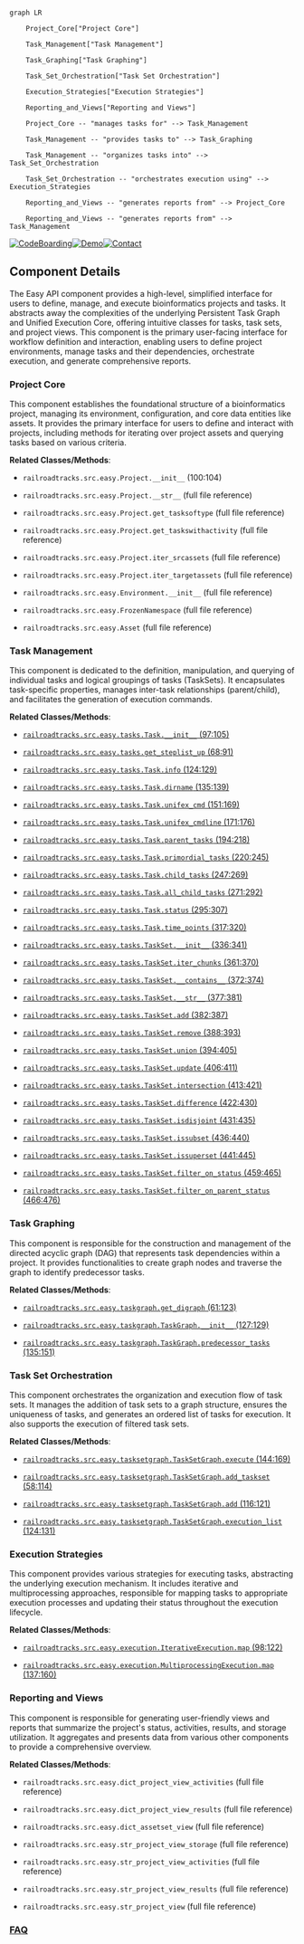 ```mermaid

graph LR

    Project_Core["Project Core"]

    Task_Management["Task Management"]

    Task_Graphing["Task Graphing"]

    Task_Set_Orchestration["Task Set Orchestration"]

    Execution_Strategies["Execution Strategies"]

    Reporting_and_Views["Reporting and Views"]

    Project_Core -- "manages tasks for" --> Task_Management

    Task_Management -- "provides tasks to" --> Task_Graphing

    Task_Management -- "organizes tasks into" --> Task_Set_Orchestration

    Task_Set_Orchestration -- "orchestrates execution using" --> Execution_Strategies

    Reporting_and_Views -- "generates reports from" --> Project_Core

    Reporting_and_Views -- "generates reports from" --> Task_Management

```

[![CodeBoarding](https://img.shields.io/badge/Generated%20by-CodeBoarding-9cf?style=flat-square)](https://github.com/CodeBoarding/GeneratedOnBoardings)[![Demo](https://img.shields.io/badge/Try%20our-Demo-blue?style=flat-square)](https://www.codeboarding.org/demo)[![Contact](https://img.shields.io/badge/Contact%20us%20-%20contact@codeboarding.org-lightgrey?style=flat-square)](mailto:contact@codeboarding.org)



## Component Details



The Easy API component provides a high-level, simplified interface for users to define, manage, and execute bioinformatics projects and tasks. It abstracts away the complexities of the underlying Persistent Task Graph and Unified Execution Core, offering intuitive classes for tasks, task sets, and project views. This component is the primary user-facing interface for workflow definition and interaction, enabling users to define project environments, manage tasks and their dependencies, orchestrate execution, and generate comprehensive reports.



### Project Core

This component establishes the foundational structure of a bioinformatics project, managing its environment, configuration, and core data entities like assets. It provides the primary interface for users to define and interact with projects, including methods for iterating over project assets and querying tasks based on various criteria.





**Related Classes/Methods**:



- `railroadtracks.src.easy.Project.__init__` (100:104)

- `railroadtracks.src.easy.Project.__str__` (full file reference)

- `railroadtracks.src.easy.Project.get_tasksoftype` (full file reference)

- `railroadtracks.src.easy.Project.get_taskswithactivity` (full file reference)

- `railroadtracks.src.easy.Project.iter_srcassets` (full file reference)

- `railroadtracks.src.easy.Project.iter_targetassets` (full file reference)

- `railroadtracks.src.easy.Environment.__init__` (full file reference)

- `railroadtracks.src.easy.FrozenNamespace` (full file reference)

- `railroadtracks.src.easy.Asset` (full file reference)





### Task Management

This component is dedicated to the definition, manipulation, and querying of individual tasks and logical groupings of tasks (TaskSets). It encapsulates task-specific properties, manages inter-task relationships (parent/child), and facilitates the generation of execution commands.





**Related Classes/Methods**:



- <a href="https://github.com/Novartis/railroadtracks/blob/master/src/easy/tasks.py#L97-L105" target="_blank" rel="noopener noreferrer">`railroadtracks.src.easy.tasks.Task.__init__` (97:105)</a>

- <a href="https://github.com/Novartis/railroadtracks/blob/master/src/easy/tasks.py#L68-L91" target="_blank" rel="noopener noreferrer">`railroadtracks.src.easy.tasks.get_steplist_up` (68:91)</a>

- <a href="https://github.com/Novartis/railroadtracks/blob/master/src/easy/tasks.py#L124-L129" target="_blank" rel="noopener noreferrer">`railroadtracks.src.easy.tasks.Task.info` (124:129)</a>

- <a href="https://github.com/Novartis/railroadtracks/blob/master/src/easy/tasks.py#L135-L139" target="_blank" rel="noopener noreferrer">`railroadtracks.src.easy.tasks.Task.dirname` (135:139)</a>

- <a href="https://github.com/Novartis/railroadtracks/blob/master/src/easy/tasks.py#L151-L169" target="_blank" rel="noopener noreferrer">`railroadtracks.src.easy.tasks.Task.unifex_cmd` (151:169)</a>

- <a href="https://github.com/Novartis/railroadtracks/blob/master/src/easy/tasks.py#L171-L176" target="_blank" rel="noopener noreferrer">`railroadtracks.src.easy.tasks.Task.unifex_cmdline` (171:176)</a>

- <a href="https://github.com/Novartis/railroadtracks/blob/master/src/easy/tasks.py#L194-L218" target="_blank" rel="noopener noreferrer">`railroadtracks.src.easy.tasks.Task.parent_tasks` (194:218)</a>

- <a href="https://github.com/Novartis/railroadtracks/blob/master/src/easy/tasks.py#L220-L245" target="_blank" rel="noopener noreferrer">`railroadtracks.src.easy.tasks.Task.primordial_tasks` (220:245)</a>

- <a href="https://github.com/Novartis/railroadtracks/blob/master/src/easy/tasks.py#L247-L269" target="_blank" rel="noopener noreferrer">`railroadtracks.src.easy.tasks.Task.child_tasks` (247:269)</a>

- <a href="https://github.com/Novartis/railroadtracks/blob/master/src/easy/tasks.py#L271-L292" target="_blank" rel="noopener noreferrer">`railroadtracks.src.easy.tasks.Task.all_child_tasks` (271:292)</a>

- <a href="https://github.com/Novartis/railroadtracks/blob/master/src/easy/tasks.py#L295-L307" target="_blank" rel="noopener noreferrer">`railroadtracks.src.easy.tasks.Task.status` (295:307)</a>

- <a href="https://github.com/Novartis/railroadtracks/blob/master/src/easy/tasks.py#L317-L320" target="_blank" rel="noopener noreferrer">`railroadtracks.src.easy.tasks.Task.time_points` (317:320)</a>

- <a href="https://github.com/Novartis/railroadtracks/blob/master/src/easy/tasks.py#L336-L341" target="_blank" rel="noopener noreferrer">`railroadtracks.src.easy.tasks.TaskSet.__init__` (336:341)</a>

- <a href="https://github.com/Novartis/railroadtracks/blob/master/src/easy/tasks.py#L361-L370" target="_blank" rel="noopener noreferrer">`railroadtracks.src.easy.tasks.TaskSet.iter_chunks` (361:370)</a>

- <a href="https://github.com/Novartis/railroadtracks/blob/master/src/easy/tasks.py#L372-L374" target="_blank" rel="noopener noreferrer">`railroadtracks.src.easy.tasks.TaskSet.__contains__` (372:374)</a>

- <a href="https://github.com/Novartis/railroadtracks/blob/master/src/easy/tasks.py#L377-L381" target="_blank" rel="noopener noreferrer">`railroadtracks.src.easy.tasks.TaskSet.__str__` (377:381)</a>

- <a href="https://github.com/Novartis/railroadtracks/blob/master/src/easy/tasks.py#L382-L387" target="_blank" rel="noopener noreferrer">`railroadtracks.src.easy.tasks.TaskSet.add` (382:387)</a>

- <a href="https://github.com/Novartis/railroadtracks/blob/master/src/easy/tasks.py#L388-L393" target="_blank" rel="noopener noreferrer">`railroadtracks.src.easy.tasks.TaskSet.remove` (388:393)</a>

- <a href="https://github.com/Novartis/railroadtracks/blob/master/src/easy/tasks.py#L394-L405" target="_blank" rel="noopener noreferrer">`railroadtracks.src.easy.tasks.TaskSet.union` (394:405)</a>

- <a href="https://github.com/Novartis/railroadtracks/blob/master/src/easy/tasks.py#L406-L411" target="_blank" rel="noopener noreferrer">`railroadtracks.src.easy.tasks.TaskSet.update` (406:411)</a>

- <a href="https://github.com/Novartis/railroadtracks/blob/master/src/easy/tasks.py#L413-L421" target="_blank" rel="noopener noreferrer">`railroadtracks.src.easy.tasks.TaskSet.intersection` (413:421)</a>

- <a href="https://github.com/Novartis/railroadtracks/blob/master/src/easy/tasks.py#L422-L430" target="_blank" rel="noopener noreferrer">`railroadtracks.src.easy.tasks.TaskSet.difference` (422:430)</a>

- <a href="https://github.com/Novartis/railroadtracks/blob/master/src/easy/tasks.py#L431-L435" target="_blank" rel="noopener noreferrer">`railroadtracks.src.easy.tasks.TaskSet.isdisjoint` (431:435)</a>

- <a href="https://github.com/Novartis/railroadtracks/blob/master/src/easy/tasks.py#L436-L440" target="_blank" rel="noopener noreferrer">`railroadtracks.src.easy.tasks.TaskSet.issubset` (436:440)</a>

- <a href="https://github.com/Novartis/railroadtracks/blob/master/src/easy/tasks.py#L441-L445" target="_blank" rel="noopener noreferrer">`railroadtracks.src.easy.tasks.TaskSet.issuperset` (441:445)</a>

- <a href="https://github.com/Novartis/railroadtracks/blob/master/src/easy/tasks.py#L459-L465" target="_blank" rel="noopener noreferrer">`railroadtracks.src.easy.tasks.TaskSet.filter_on_status` (459:465)</a>

- <a href="https://github.com/Novartis/railroadtracks/blob/master/src/easy/tasks.py#L466-L476" target="_blank" rel="noopener noreferrer">`railroadtracks.src.easy.tasks.TaskSet.filter_on_parent_status` (466:476)</a>





### Task Graphing

This component is responsible for the construction and management of the directed acyclic graph (DAG) that represents task dependencies within a project. It provides functionalities to create graph nodes and traverse the graph to identify predecessor tasks.





**Related Classes/Methods**:



- <a href="https://github.com/Novartis/railroadtracks/blob/master/src/easy/taskgraph.py#L61-L123" target="_blank" rel="noopener noreferrer">`railroadtracks.src.easy.taskgraph.get_digraph` (61:123)</a>

- <a href="https://github.com/Novartis/railroadtracks/blob/master/src/easy/taskgraph.py#L127-L129" target="_blank" rel="noopener noreferrer">`railroadtracks.src.easy.taskgraph.TaskGraph.__init__` (127:129)</a>

- <a href="https://github.com/Novartis/railroadtracks/blob/master/src/easy/taskgraph.py#L135-L151" target="_blank" rel="noopener noreferrer">`railroadtracks.src.easy.taskgraph.TaskGraph.predecessor_tasks` (135:151)</a>





### Task Set Orchestration

This component orchestrates the organization and execution flow of task sets. It manages the addition of task sets to a graph structure, ensures the uniqueness of tasks, and generates an ordered list of tasks for execution. It also supports the execution of filtered task sets.





**Related Classes/Methods**:



- <a href="https://github.com/Novartis/railroadtracks/blob/master/src/easy/tasksetgraph.py#L144-L169" target="_blank" rel="noopener noreferrer">`railroadtracks.src.easy.tasksetgraph.TaskSetGraph.execute` (144:169)</a>

- <a href="https://github.com/Novartis/railroadtracks/blob/master/src/easy/tasksetgraph.py#L58-L114" target="_blank" rel="noopener noreferrer">`railroadtracks.src.easy.tasksetgraph.TaskSetGraph.add_taskset` (58:114)</a>

- <a href="https://github.com/Novartis/railroadtracks/blob/master/src/easy/tasksetgraph.py#L116-L121" target="_blank" rel="noopener noreferrer">`railroadtracks.src.easy.tasksetgraph.TaskSetGraph.add` (116:121)</a>

- <a href="https://github.com/Novartis/railroadtracks/blob/master/src/easy/tasksetgraph.py#L124-L131" target="_blank" rel="noopener noreferrer">`railroadtracks.src.easy.tasksetgraph.TaskSetGraph.execution_list` (124:131)</a>





### Execution Strategies

This component provides various strategies for executing tasks, abstracting the underlying execution mechanism. It includes iterative and multiprocessing approaches, responsible for mapping tasks to appropriate execution processes and updating their status throughout the execution lifecycle.





**Related Classes/Methods**:



- <a href="https://github.com/Novartis/railroadtracks/blob/master/src/easy/execution.py#L98-L122" target="_blank" rel="noopener noreferrer">`railroadtracks.src.easy.execution.IterativeExecution.map` (98:122)</a>

- <a href="https://github.com/Novartis/railroadtracks/blob/master/src/easy/execution.py#L137-L160" target="_blank" rel="noopener noreferrer">`railroadtracks.src.easy.execution.MultiprocessingExecution.map` (137:160)</a>





### Reporting and Views

This component is responsible for generating user-friendly views and reports that summarize the project's status, activities, results, and storage utilization. It aggregates and presents data from various other components to provide a comprehensive overview.





**Related Classes/Methods**:



- `railroadtracks.src.easy.dict_project_view_activities` (full file reference)

- `railroadtracks.src.easy.dict_project_view_results` (full file reference)

- `railroadtracks.src.easy.dict_assetset_view` (full file reference)

- `railroadtracks.src.easy.str_project_view_storage` (full file reference)

- `railroadtracks.src.easy.str_project_view_activities` (full file reference)

- `railroadtracks.src.easy.str_project_view_results` (full file reference)

- `railroadtracks.src.easy.str_project_view` (full file reference)









### [FAQ](https://github.com/CodeBoarding/GeneratedOnBoardings/tree/main?tab=readme-ov-file#faq)